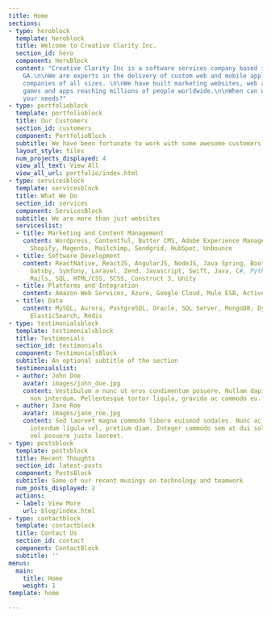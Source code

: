 ```yaml
---
title: Home
sections:
- type: heroblock
  template: heroblock
  title: Welcome to Creative Clarity Inc.
  section_id: hero
  component: HeroBlock
  content: "Creative Clarity Inc is a software services company based in Atlanta,
    GA.\n\nWe are experts in the delivery of custom web and mobile applications for
    companies of all sizes. \n\nWe have built marketing websites, web applications,
    games and apps reaching millions of people worldwide.\n\nWhen can we talk about
    your needs?"
- type: portfolioblock
  template: portfolioblock
  title: Our Customers
  section_id: customers
  component: PortfolioBlock
  subtitle: We have been fortunate to work with some awesome customers
  layout_style: tiles
  num_projects_displayed: 4
  view_all_text: View All
  view_all_url: portfolio/index.html
- type: servicesblock
  template: servicesblock
  title: What We Do
  section_id: services
  component: ServicesBlock
  subtitle: We are more than just websites
  serviceslist:
  - title: Marketing and Content Management
    content: Wordpress, Contentful, Butter CMS, Adobe Experience Manager, Drupal,
      Shopify, Magento, Mailchimp, Sendgrid, HubSpot, Unbounce
  - title: Software Development
    content: ReactNative, ReactJS, AngularJS, NodeJS, Java Spring, Bootstrap, Material,
      Gatsby, Symfony, Laravel, Zend, Javascript, Swift, Java, C#, Python, Ruby on
      Rails, SQL, HTML/CSS, SCSS, Construct 3, Unity
  - title: Platforms and Integration
    content: Amazon Web Services, Azure, Google Cloud, Mule ESB, ActiveMQ
  - title: Data
    content: MySQL, Aurora, PostgreSQL, Oracle, SQL Server, MongoDB, DynamoDB, Solr,
      ElasticSearch, Redis
- type: testimonialsblock
  template: testimonialsblock
  title: Testimonials
  section_id: testimonials
  component: TestimonialsBlock
  subtitle: An optional subtitle of the section
  testimonialslist:
  - author: John Doe
    avatar: images/john_doe.jpg
    content: Vestibulum a nunc ut eros condimentum posuere. Nullam dapibus quis nunc
      non interdum. Pellentesque tortor ligula, gravida ac commodo eu.
  - author: Jane Roe
    avatar: images/jane_roe.jpg
    content: Sed laoreet magna commodo libero euismod sodales. Nunc ac libero convallis,
      interdum ligula vel, pretium diam. Integer commodo sem at dui sollicitudin,
      vel posuere justo laoreet.
- type: postsblock
  template: postsblock
  title: Recent Thoughts
  section_id: latest-posts
  component: PostsBlock
  subtitle: Some of our recent musings on technology and teamwork
  num_posts_displayed: 2
  actions:
  - label: View More
    url: blog/index.html
- type: contactblock
  template: contactblock
  title: Contact Us
  section_id: contact
  component: ContactBlock
  subtitle: ''
menus:
  main:
    title: Home
    weight: 1
template: home

---
```

